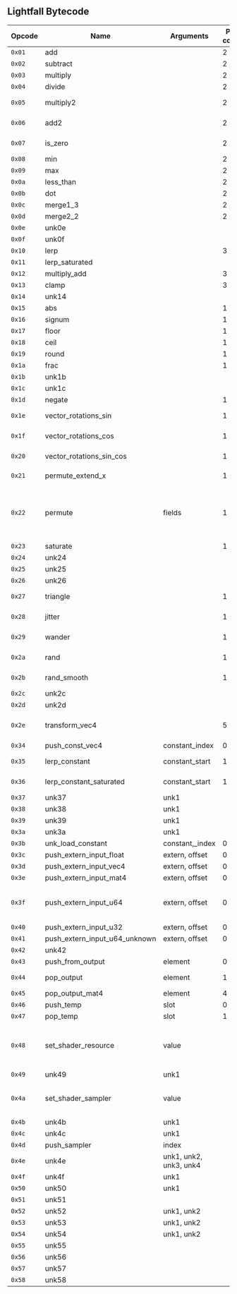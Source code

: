 ## Lightfall Bytecode
| Opcode | Name                          | Arguments              | Pop count | Operation                                                                          | Notes                                                                                             |
| ------ | ----------------------------- | ---------------------- | --------- | ---------------------------------------------------------------------------------- | ------------------------------------------------------------------------------------------------- |
| `0x01` | add                           |                        | 2         | push(`t1 + t0`)                                                                    |                                                                                                   |
| `0x02` | subtract                      |                        | 2         | push(`t1 - t0`)                                                                    |                                                                                                   |
| `0x03` | multiply                      |                        | 2         | push(`t1 * t0`)                                                                    |                                                                                                   |
| `0x04` | divide                        |                        | 2         | push(`t1 / t0`)                                                                    |                                                                                                   |
| `0x05` | multiply2                     |                        | 2         | push(`t1 * t0`)                                                                    | Exactly the same as normal multiply                                                               |
| `0x06` | add2                          |                        | 2         | push(`t1 + t0`)                                                                    | Exactly the same as normal add                                                                    |
| `0x07` | is_zero                       |                        | 2         | push(`t0 == float4(0)` )                                                           | Sets each element that is zero to 1                                                               |
| `0x08` | min                           |                        | 2         | push(`min(t1, t0)` )                                                               |                                                                                                   |
| `0x09` | max                           |                        | 2         | push(`max(t1, t0)` )                                                               |                                                                                                   |
| `0x0a` | less_than                     |                        | 2         | push(`t0 < t1`)                                                                    |                                                                                                   |
| `0x0b` | dot                           |                        | 2         | push(`dot(t1, t0)` )                                                               |                                                                                                   |
| `0x0c` | merge1_3                      |                        | 2         | push(`float4(t1.x, t0.xyz)` )                                                      |                                                                                                   |
| `0x0d` | merge2_2                      |                        | 2         | push(`float4(t1.xy, t0.xy)` )                                                      |                                                                                                   |
| `0x0e` | unk0e                         |                        |           |                                                                                    |                                                                                                   |
| `0x0f` | unk0f                         |                        |           |                                                                                    |                                                                                                   |
| `0x10` | lerp                          |                        | 3         | push(`lerp(t2, t1, t0)`)                                                           |                                                                                                   |
| `0x11` | lerp_saturated                |                        |           | push(`saturate(lerp(t2, t1, t0))`)                                                 |                                                                                                   |
| `0x12` | multiply_add                  |                        | 3         | push(`t1 * t2 + t0`)                                                               |                                                                                                   |
| `0x13` | clamp                         |                        | 3         | push(`clamp(t2, t1, t0)`)                                                          |                                                                                                   |
| `0x14` | unk14                         |                        |           |                                                                                    |                                                                                                   |
| `0x15` | abs                           |                        | 1         | push(`abs(t0)`)                                                                    |                                                                                                   |
| `0x16` | signum                        |                        | 1         | push(`sign(t0)`)                                                                   |                                                                                                   |
| `0x17` | floor                         |                        | 1         | push(`floor(t0)`)                                                                  |                                                                                                   |
| `0x18` | ceil                          |                        | 1         | push(`ceil(t0)`)                                                                   |                                                                                                   |
| `0x19` | round                         |                        | 1         | push(`round(t0)`)                                                                  |                                                                                                   |
| `0x1a` | frac                          |                        | 1         | push(`frac(t0)`)                                                                   |                                                                                                   |
| `0x1b` | unk1b                         |                        |           |                                                                                    |                                                                                                   |
| `0x1c` | unk1c                         |                        |           |                                                                                    |                                                                                                   |
| `0x1d` | negate                        |                        | 1         | push(`-t0`)                                                                        |                                                                                                   |
| `0x1e` | vector_rotations_sin          |                        | 1         | push(`_trig_helper_vector_sin_rotations_estimate(t0)`)                             | See below for implementation                                                                      |
| `0x1f` | vector_rotations_cos          |                        | 1         | push(`_trig_helper_vector_cos_rotations_estimate(t0)`)                             | See below for implementation                                                                      |
| `0x20` | vector_rotations_sin_cos      |                        | 1         | push(`_trig_helper_vector_sin_cos_rotations_estimate(t0)`)                         | See below for implementation                                                                      |
| `0x21` | permute_extend_x              |                        | 1         | push(`v.xxxx`)                                                                     | Same as `permute 0b00_00_00_00`                                                                   |
| `0x22` | permute                       | fields                 | 1         | push(`v.????`)                                                                     | `fields` is a bitfield specifying the swizzle patterns, 2 bits per element, starting with the MSB |
| `0x23` | saturate                      |                        | 1         | push(`saturate(t0)`)                                                               |                                                                                                   |
| `0x24` | unk24                         |                        |           |                                                                                    |                                                                                                   |
| `0x25` | unk25                         |                        |           |                                                                                    |                                                                                                   |
| `0x26` | unk26                         |                        |           |                                                                                    |                                                                                                   |
| `0x27` | triangle                      |                        | 1         | push(`triangle(t0)`)                                                               | See below for implementation                                                                      |
| `0x28` | jitter                        |                        | 1         | push(`jitter(t0)`)                                                                 | See below for implementation                                                                      |
| `0x29` | wander                        |                        | 1         | push(`wander(t0)`)                                                                 | See below for implementation                                                                      |
| `0x2a` | rand                          |                        | 1         | push(`rand(t0)`)                                                                   | See below for implementation                                                                      |
| `0x2b` | rand_smooth                   |                        | 1         | push(`rand_smooth(t0)`)                                                            | See below for implementation                                                                      |
| `0x2c` | unk2c                         |                        |           |                                                                                    |                                                                                                   |
| `0x2d` | unk2d                         |                        |           |                                                                                    |                                                                                                   |
| `0x2e` | transform_vec4                |                        | 5         | push(`mul(t0, float4x4(t1, t2, t3, t4))`)                                          | Order of the matrix depends on how you push it                                                    |
| `0x34` | push_const_vec4               | constant_index         | 0         | push(`constants[constant_index]`)                                                  |                                                                                                   |
| `0x35` | lerp_constant                 | constant_start         | 1         | push(`lerp(constants[constant_start], constants[constant_start+1], t0)`)           |                                                                                                   |
| `0x36` | lerp_constant_saturated       | constant_start         | 1         | push(`saturate(lerp(constants[constant_start], constants[constant_start+1], t0))`) |                                                                                                   |
| `0x37` | unk37                         | unk1                   |           |                                                                                    |                                                                                                   |
| `0x38` | unk38                         | unk1                   |           |                                                                                    |                                                                                                   |
| `0x39` | unk39                         | unk1                   |           |                                                                                    |                                                                                                   |
| `0x3a` | unk3a                         | unk1                   |           |                                                                                    |                                                                                                   |
| `0x3b` | unk_load_constant             | constant,_index        | 0         |                                                                                    |                                                                                                   |
| `0x3c` | push_extern_input_float       | extern, offset         | 0         | push(`get_extern<float>(stack, extern, offset*4)`)                                 | (offset is in bytes)                                                                              |
| `0x3d` | push_extern_input_vec4        | extern, offset         | 0         | push(`get_extern<float4>(stack, extern, offset*16)`)                               | (offset is in bytes)                                                                              |
| `0x3e` | push_extern_input_mat4        | extern, offset         | 0         | push(`get_extern<float4x4>(stack, extern, offset*16)`)                             | (offset is in bytes)                                                                              |
| `0x3f` | push_extern_input_u64         | extern, offset         | 0         | push(`get_extern<u64>(stack, extern, offset*8)`)                                   | Used for shader resource handles in DX11 (offset is in bytes)                                     |
| `0x40` | push_extern_input_u32         | extern, offset         | 0         | push(`get_extern<u32>(stack, extern, offset*4)`)                                   | (offset is in bytes)                                                                              |
| `0x41` | push_extern_input_u64_unknown | extern, offset         | 0         | push(`get_extern<u64>(stack, extern, offset*8)`)                                   | (offset is in bytes)                                                                              |
| `0x42` | unk42                         |                        |           |                                                                                    |                                                                                                   |
| `0x43` | push_from_output              | element                | 0         | push(`cbuffer[element]`)                                                           |                                                                                                   |
| `0x44` | pop_output                    | element                | 1         | `cbuffer[element] = t0`                                                            | Cbuffer is an array of float4's                                                                   |
| `0x45` | pop_output_mat4               | element                | 4         | `cbuffer[element..element+4] = [t0, t1, t2, t3]`                                   |                                                                                                   |
| `0x46` | push_temp                     | slot                   | 0         | push(`temp[slot]`)                                                                 |                                                                                                   |
| `0x47` | pop_temp                      | slot                   | 1         | `temp[slot] = t0`                                                                  |                                                                                                   |
| `0x48` | set_shader_resource           | value                  |           |                                                                                    | `value` is `ttttsssss`, where `t` is a `TfxShaderStage`, and `s` the assignment slot              |
| `0x49` | unk49                         | unk1                   |           |                                                                                    |                                                                                                   |
| `0x4a` | set_shader_sampler            | value                  |           |                                                                                    | See `set_shader_resource` for decoding the value                                                  |
| `0x4b` | unk4b                         | unk1                   |           |                                                                                    |                                                                                                   |
| `0x4c` | unk4c                         | unk1                   |           |                                                                                    |                                                                                                   |
| `0x4d` | push_sampler                  | index                  |           | push(`technique_samplers[index]`)                                                  |                                                                                                   |
| `0x4e` | unk4e                         | unk1, unk2, unk3, unk4 |           |                                                                                    |                                                                                                   |
| `0x4f` | unk4f                         | unk1                   |           |                                                                                    |                                                                                                   |
| `0x50` | unk50                         | unk1                   |           |                                                                                    |                                                                                                   |
| `0x51` | unk51                         |                        |           |                                                                                    |                                                                                                   |
| `0x52` | unk52                         | unk1, unk2             |           |                                                                                    |                                                                                                   |
| `0x53` | unk53                         | unk1, unk2             |           |                                                                                    |                                                                                                   |
| `0x54` | unk54                         | unk1, unk2             |           |                                                                                    |                                                                                                   |
| `0x55` | unk55                         |                        |           |                                                                                    |                                                                                                   |
| `0x56` | unk56                         |                        |           |                                                                                    |                                                                                                   |
| `0x57` | unk57                         |                        |           |                                                                                    |                                                                                                   |
| `0x58` | unk58                         |                        |           |                                                                                    |                                                                                                   |